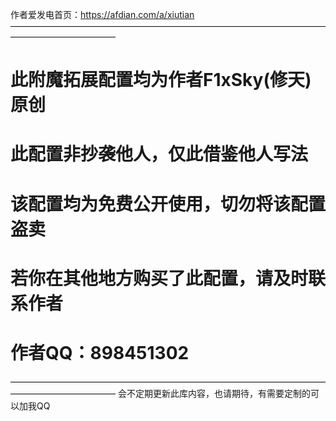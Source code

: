   作者爱发电首页：https://afdian.com/a/xiutian
————————————————————————————————————————————————
  # 此附魔拓展配置均为作者F1xSky(修天)原创
  # 此配置非抄袭他人，仅此借鉴他人写法
  # 该配置均为免费公开使用，切勿将该配置盗卖
  # 若你在其他地方购买了此配置，请及时联系作者
  # 作者QQ：898451302
————————————————————————————————————————————————
会不定期更新此库内容，也请期待，有需要定制的可以加我QQ
